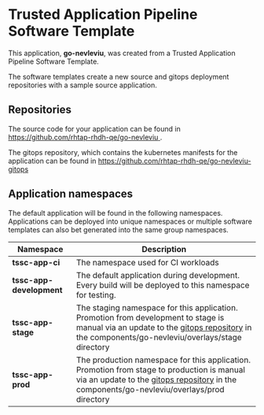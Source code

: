 # Trusted Application Pipeline Software Template

This application, **go-nevleviu**, was created from a Trusted Application Pipeline Software Template.

The software templates create a new source and gitops deployment repositories with a sample source application. 

## Repositories

The source code for your application can be found in [https://github.com/rhtap-rhdh-qe/go-nevleviu ](https://github.com/rhtap-rhdh-qe/go-nevleviu ).
 
The gitops repository, which contains the kubernetes manifests for the application can be found in 
[https://github.com/rhtap-rhdh-qe/go-nevleviu-gitops ](https://github.com/rhtap-rhdh-qe/go-nevleviu-gitops ) 

## Application namespaces 

The default application will be found in the following namespaces. Applications can be deployed into unique namespaces or multiple software templates can also bet generated into the same group namespaces.  

|  Namespace   |  Description   |  
| -------- | -------- |
| **tssc-app-ci** | The namespace used for CI workloads |
| **tssc-app-development** | The default application during development. Every build will be deployed to this namespace for testing. |
| **tssc-app-stage** | The staging namespace for this application. Promotion from development to stage is manual via an update to the [gitops repository](https://github.com/rhtap-rhdh-qe/go-nevleviu-gitops ) in the components/go-nevleviu/overlays/stage directory |
| **tssc-app-prod** | The production namespace for this application. Promotion from stage to production is manual via an update to the [gitops repository](https://github.com/rhtap-rhdh-qe/go-nevleviu-gitops ) in the components/go-nevleviu/overlays/prod directory |